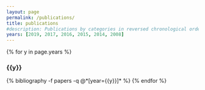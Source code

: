 ```yaml
---
layout: page
permalink: /publications/
title: publications
#description: Publications by categories in reversed chronological order.
years: [2019, 2017, 2016, 2015, 2014, 2008]
---
```


{% for y in page.years %}
  <h3 class="year">{{y}}</h3>
  {% bibliography -f papers -q @*[year={{y}}]* %}
{% endfor %}
